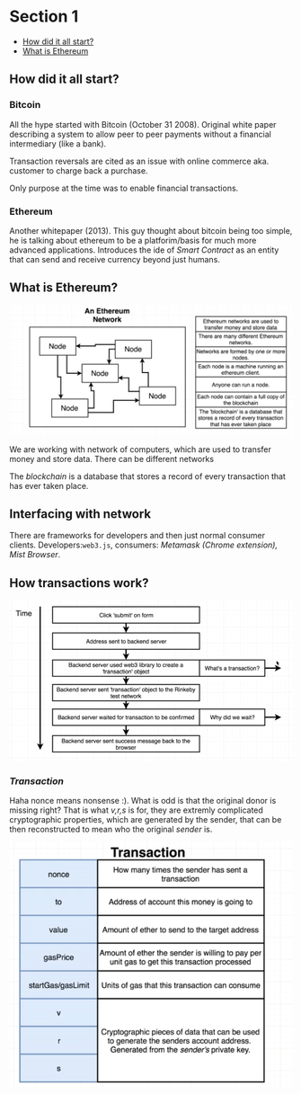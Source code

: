 # Section 1

-   [How did it all start?](<#How did it all start?>)
-   [What is Ethereum](<#What is Ethereum?>)

## How did it all start?

### Bitcoin

All the hype started with Bitcoin (October 31 2008). Original white paper describing a system to allow peer to peer payments without a financial intermediary (like a bank).

Transaction reversals are cited as an issue with online commerce aka. customer to charge back a purchase.

Only purpose at the time was to enable financial transactions.

### Ethereum

Another whitepaper (2013). This guy thought about bitcoin being too simple, he is talking about ethereum to be a platforim/basis for much more advanced applications. Introduces the ide of _Smart Contract_ as an entity that can send and receive currency beyond just humans.

## What is Ethereum?

![alt text](figs/s1_ethereumnetwork.png)

We are working with network of computers, which are used to transfer money and store data. There can be different networks

The _blockchain_ is a database that stores a record of every transaction that has ever taken place.

## Interfacing with network

There are frameworks for developers and then just normal consumer clients. Developers:`web3.js`, consumers: _Metamask (Chrome extension), Mist Browser_.

## How transactions work?

![alt text](figs/s1_transaction_flow.png)

### _Transaction_

Haha nonce means nonsense :). What is odd is that the original donor is missing right? That is what _v,r,s_ is for, they are extremly complicated cryptographic properties, which are generated by the sender, that can be then reconstructed to mean who the original _sender_ is.

![alt text](figs/s1_transaction.png)
